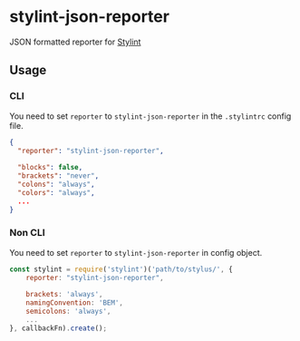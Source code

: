 # stylint-json-reporter
JSON formatted reporter for [Stylint](https://github.com/rossPatton/stylint)

## Usage

### CLI

You need to set `reporter` to `stylint-json-reporter` in the `.stylintrc` config file.

```json
{
  "reporter": "stylint-json-reporter",
  
  "blocks": false,
  "brackets": "never",
  "colons": "always",
  "colors": "always",
  ...
}
```

### Non CLI

You need to set `reporter` to `stylint-json-reporter` in config object.

```javascript
const stylint = require('stylint')('path/to/stylus/', {
    reporter: "stylint-json-reporter",
    
    brackets: 'always',
    namingConvention: 'BEM',
    semicolons: 'always',
    ...
}, callbackFn).create();
```
